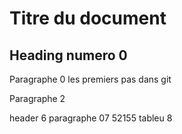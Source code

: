 # Titre du document

## Heading numero 0

Paragraphe 0
les premiers pas dans git

Paragraphe 2

header 6
paragraphe 07
52155
tableu 8
